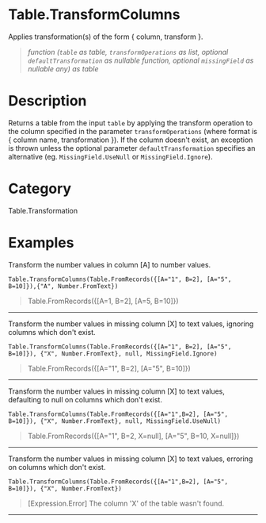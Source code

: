 # Table.TransformColumns
Applies transformation(s) of the form { column, transform }.
> _function (<code>table</code> as table, <code>transformOperations</code> as list, optional <code>defaultTransformation</code> as nullable function, optional <code>missingField</code> as nullable any) as table_

# Description 
Returns a table from the input <code>table</code> by applying the transform operation to the column specified in the parameter <code>transformOperations</code> (where format is { column name, transformation }).
    If the column doesn't exist, an exception is thrown unless the optional parameter <code>defaultTransformation</code> specifies an alternative (eg. <code>MissingField.UseNull</code> or <code>MissingField.Ignore</code>).
# Category 
Table.Transformation
# Examples 
Transform the number values in column [A] to number values.
```
Table.TransformColumns(Table.FromRecords({[A="1", B=2], [A="5", B=10]}),{"A", Number.FromText})
```
> Table.FromRecords({[A=1, B=2], [A=5, B=10]})

***
Transform the number values in missing column [X] to text values, ignoring columns which don't exist.
```
Table.TransformColumns(Table.FromRecords({[A="1", B=2], [A="5", B=10]}), {"X", Number.FromText}, null, MissingField.Ignore)
```
> Table.FromRecords({[A="1", B=2], [A="5", B=10]})

***
Transform the number values in missing column [X] to text values, defaulting to null on columns which don't exist.
```
Table.TransformColumns(Table.FromRecords({[A="1",B=2], [A="5", B=10]}), {"X", Number.FromText}, null, MissingField.UseNull)
```
> Table.FromRecords({[A="1", B=2, X=null], [A="5", B=10, X=null]})

***
Transform the number values in missing column [X] to text values, erroring on columns which don't exist.
```
Table.TransformColumns(Table.FromRecords({[A="1",B=2], [A="5", B=10]}), {"X", Number.FromText})
```
> [Expression.Error] The column 'X' of the table wasn't found.

***
